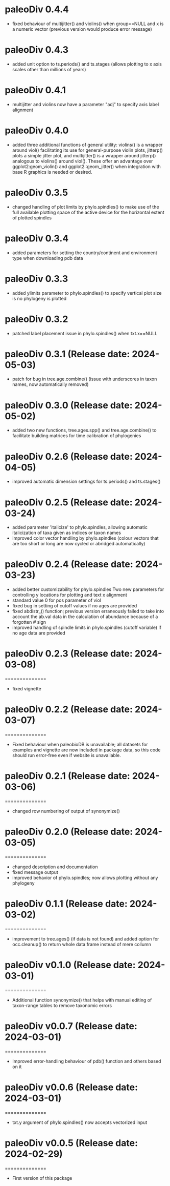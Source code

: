 # paleoDiv 0.4.4
* fixed behaviour of multijitter() and violins() when group==NULL and x is a numeric vector (previous version would produce error message)

# paleoDiv 0.4.3
* added unit option to ts.periods() and ts.stages (allows plotting to x axis scales other than millions of years)

# paleoDiv 0.4.1
* multijitter and violins now have a parameter "adj" to specify axis label alignment

# paleoDiv 0.4.0
* added three additional functions of general utility: violins() is a wrapper around viol() facilitating its use for general-purpose violin plots, jitterp() plots a simple jitter plot, and multijitter() is a wrapper around jitterp() analogous to violins() around viol(). These offer an advantage over ggplot2:geom_violin() and ggplot2::geom_jitter() when integration with base R graphics is needed or desired.

# paleoDiv 0.3.5
* changed handling of plot limits by phylo.spindles() to make use of the full available plotting space of the active device for the horizontal extent of plotted spindles

# paleoDiv 0.3.4
* added parameters for setting the country/continent and environment type when downloading pdb data

# paleoDiv 0.3.3
* added ylimits parameter to phylo.spindles() to specify vertical plot size is no phylogeny is plotted

# paleoDiv 0.3.2
* patched label placement issue in phylo.spindles() when txt.x==NULL


# paleoDiv 0.3.1 (Release date: 2024-05-03)
* patch for bug in tree.age.combine() (issue with underscores in taxon names, now automatically removed)

# paleoDiv 0.3.0 (Release date: 2024-05-02)
* added two new functions, tree.ages.spp() and tree.age.combine() to facilitate building matrices for time calibration of phylogenies

# paleoDiv 0.2.6 (Release date: 2024-04-05)
* improved automatic dimension settings for ts.periods() and ts.stages()

# paleoDiv 0.2.5 (Release date: 2024-03-24)
* added parameter 'italicize' to phylo.spindles, allowing automatic italicization of taxa given as indices or taxon names
* improved color vector handling by phylo.spindles (colour vectors that are too short or long are now cycled or abridged automatically)

# paleoDiv 0.2.4 (Release date: 2024-03-23)
* added better customizability for phylo.spindles
    Two new parameters for controlling y locations for plotting and text x alignment
* standard value 0 for pos parameter of viol
* fixed bug in setting of cutoff values if no ages are provided
* fixed abdistr_() function; previous version erraneously failed to take into account the ab.val data in the calculation of abundance because of a forgotten # sign
* improved handling of spindle limits in phylo.spindles (cutoff variable) if no age data are provided

# paleoDiv 0.2.3 (Release date: 2024-03-08)
==============
* fixed vignette

# paleoDiv 0.2.2 (Release date: 2024-03-07)
==============
* Fixed behaviour when paleobioDB is unavailable; all datasets for examples and vignette are now included in package data, so this code should run error-free even if website is unavailable.

# paleoDiv 0.2.1 (Release date: 2024-03-06)
==============
* changed row numbering of output of synonymize()

# paleoDiv 0.2.0 (Release date: 2024-03-05)
==============
* changed description and documentation
* fixed message output
* improved behavior of phylo.spindles; now allows plotting without any phylogeny

# paleoDiv 0.1.1 (Release date: 2024-03-02)
==============

* improvement to tree.ages() (if data is not found) and added option for occ.cleanup() to return whole data.frame instead of mere collumn

# paleoDiv v0.1.0 (Release date: 2024-03-01)
==============

* Additional function synonymize() that helps with manual editing of taxon-range tables to remove taxonomic errors

# paleoDiv v0.0.7 (Release date: 2024-03-01)
==============

* Improved error-handling behaviour of pdb() function and others based on it

# paleoDiv v0.0.6 (Release date: 2024-03-01)
==============

* txt.y argument of phylo.spindles() now accepts vectorized input

# paleoDiv v0.0.5 (Release date: 2024-02-29)
==============

* First version of this package
 



